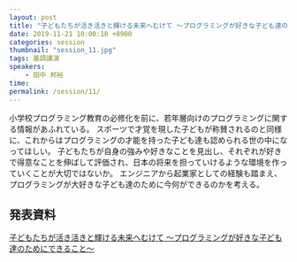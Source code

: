 ```yaml
---
layout: post
title: "子どもたちが活き活きと輝ける未来へむけて ～プログラミングが好きな子ども達のためにできること～"
date: 2019-11-21 10:00:10 +0900
categories: session
thumbnail: "session_11.jpg"
tags: 基調講演
speakers:
    - 田中 邦裕
time:
permalink: /session/11/
---
```


小学校プログラミング教育の必修化を前に、若年層向けのプログラミングに関する情報があふれている。 スポーツで才覚を現した子どもが称賛されるのと同様に、これからはプログラミングの才能を持った子ども達も認められる世の中になってほしい。 子どもたちが自身の強みや好きなことを見出し、それぞれが好きで得意なことを伸ばして評価され、日本の将来を担っていけるような環境を作っていくことが大切ではないか。 エンジニアから起業家としての経験も踏まえ、プログラミングが大好きな子ども達のために今何ができるのかを考える。

## 発表資料

[子どもたちが活き活きと輝ける未来へむけて ～プログラミングが好きな子ども達のためにできること～](https://speakerdeck.com/dojoconjapan/keynote-2019)
